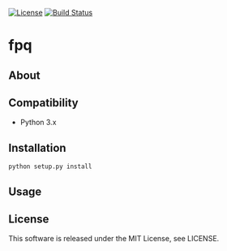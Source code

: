 [![License](https://img.shields.io/badge/license-MIT-brightgreen.svg)](LICENSE)
[![Build Status](https://travis-ci.org/Hasenpfote/fpq.svg?branch=master)](https://travis-ci.org/Hasenpfote/fpq)  

fpq
===

## About  

## Compatibility  
* Python 3.x

## Installation  
    python setup.py install

## Usage

## License  
This software is released under the MIT License, see LICENSE.
